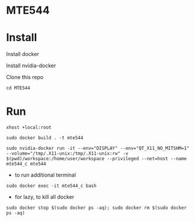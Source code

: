 # MTE544

# Install

Install docker

Install nvidia-docker

Clone this repo

```cd MTE544```

# Run

```xhost +local:root ```

```sudo docker build . -t mte544 ```

```sudo nvidia-docker run -it --env="DISPLAY" --env="QT_X11_NO_MITSHM=1" --volume="/tmp/.X11-unix:/tmp/.X11-unix:rw" -v $(pwd)/workspace:/home/user/workspace --privileged --net=host --name mte544_c mte544```

- to run additional terminal 

```sudo docker exec -it mte544_c bash```

- for lazy, to kill all docker

```sudo docker stop $(sudo docker ps -aq); sudo docker rm $(sudo docker ps -aq)```
